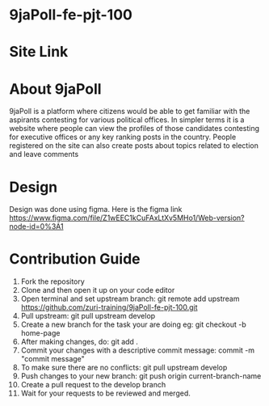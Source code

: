 # 9jaPoll-fe-pjt-100

# Site Link

# About 9jaPoll
9jaPoll is a platform where citizens would be able to get familiar with the aspirants contesting for various political offices. In simpler terms it is a website where people can view the profiles of those candidates contesting for executive offices or any key ranking posts in the country. People registered on the site can also create posts about topics related to election and leave comments

# Design
Design was done using figma. Here is the figma link
https://www.figma.com/file/Z1wEEC1kCuFAxLtXv5MHo1/Web-version?node-id=0%3A1

# Contribution Guide
1.	Fork the repository
2.	Clone and then open it up on your code editor
3.	Open terminal and set upstream branch: git remote add upstream https://github.com/zuri-training/9jaPoll-fe-pjt-100.git
4.	Pull upstream: git pull upstream develop
5.	Create a new branch for the task your are doing eg: git checkout -b home-page
6.	After making changes, do: git add .
7.	Commit your changes with a descriptive commit message: commit -m "commit message"
8.	To make sure there are no conflicts: git pull upstream develop
9.	Push changes to your new branch: git push origin current-branch-name
10.	Create a pull request to the develop branch
11.	Wait for your requests to be reviewed and merged.
